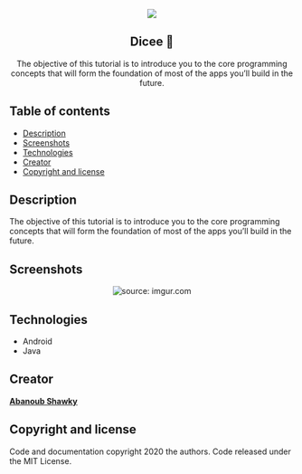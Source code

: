 
<p align="center">
     <img src="https://encrypted-tbn0.gstatic.com/images?q=tbn%3AANd9GcQnW8HfuG_dxk4tbw_TmNKnNxa0PJtckBIdoBN99b6lVwXenT-P&usqp=CAU"/>
</p> 

<h2 align="center">Dicee 🎲</h2>

<p align="center">
  The objective of this tutorial is to introduce you to the core programming concepts that will form the foundation of most of the apps   you’ll build in the future.
</p>

## Table of contents
- [Description](#description)
- [Screenshots](#screenshots)
- [Technologies](#technologies)
- [Creator](#creator)
- [Copyright and license](#copyright-and-license)



## Description
<p>
  The objective of this tutorial is to introduce you to the core programming concepts that will form the foundation of most of the apps   you’ll build in the future.
</p>
  
## Screenshots
<p align="center">
<img src="https://i.imgur.com/Soesd5N.gif" title="source: imgur.com" />
</p>

## Technologies
* Android
* Java

## Creator
[**Abanoub Shawky**](https://github.com/Abanoub-Showky)

## Copyright and license
<p>
   Code and documentation copyright 2020 the authors. Code released under the MIT License.
</p>

